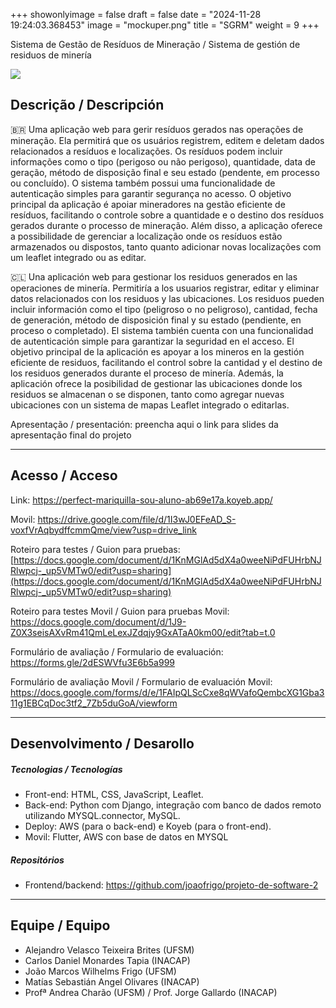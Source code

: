 +++
showonlyimage = false
draft = false
date = "2024-11-28 19:24:03.368453"
image = "mockuper.png"
title = "SGRM"
weight = 9
+++


Sistema de Gestão de Resíduos de Mineração / Sistema de gestión de residuos de minería

<!--more-->

![](Recording_gif.gif)


## Descrição / Descripción

🇧🇷 Uma aplicação web para gerir resíduos gerados nas operações de mineração. Ela permitirá que os usuários registrem, editem e deletam dados relacionados a resíduos e localizações. Os resíduos podem incluir informações como o tipo (perigoso ou não perigoso), quantidade, data de geração, método de disposição final e seu estado (pendente, em processo ou concluído). O sistema também possui uma funcionalidade de autenticação simples para garantir segurança no acesso. O objetivo principal da aplicação é apoiar mineradores na gestão eficiente de resíduos, facilitando o controle sobre a quantidade e o destino dos resíduos gerados durante o processo de mineração. Além disso, a aplicação oferece a possibilidade de gerenciar a localização onde os resíduos estão armazenados ou dispostos, tanto quanto adicionar novas localizações com um leaflet integrado ou as editar.



🇨🇱 Una aplicación web para gestionar los residuos generados en las operaciones de minería. Permitiría a los usuarios registrar, editar y eliminar datos relacionados con los residuos y las ubicaciones. Los residuos pueden incluir información como el tipo (peligroso o no peligroso), cantidad, fecha de generación, método de disposición final y su estado (pendiente, en proceso o completado). El sistema también cuenta con una funcionalidad de autenticación simple para garantizar la seguridad en el acceso. El objetivo principal de la aplicación es apoyar a los mineros en la gestión eficiente de residuos, facilitando el control sobre la cantidad y el destino de los residuos generados durante el proceso de minería. Además, la aplicación ofrece la posibilidad de gestionar las ubicaciones donde los residuos se almacenan o se disponen, tanto como agregar nuevas ubicaciones con un sistema de mapas Leaflet integrado o editarlas.

Apresentação / presentación: preencha aqui o link para slides da apresentação final do projeto

---

## Acesso / Acceso

Link: https://perfect-mariquilla-sou-aluno-ab69e17a.koyeb.app/

Movil: https://drive.google.com/file/d/1I3wJ0EFeAD_S-voxfVrAqbydffcmmQme/view?usp=drive_link

Roteiro para testes / Guion para pruebas: [https://docs.google.com/document/d/1KnMGlAd5dX4a0weeNiPdFUHrbNJRlwpcj-_up5VMTw0/edit?usp=sharing](https://docs.google.com/document/d/1KnMGlAd5dX4a0weeNiPdFUHrbNJRlwpcj-_up5VMTw0/edit?usp=sharing)

Roteiro para testes Movil / Guion para pruebas Movil: https://docs.google.com/document/d/1J9-Z0X3seisAXvRm41QmLeLexJZdqjy9GxATaA0km00/edit?tab=t.0

Formulário de avaliação / Formulario de evaluación: https://forms.gle/2dESWVfu3E6b5a999

Formulário de avaliação Movil / Formulario de evaluación Movil: https://docs.google.com/forms/d/e/1FAIpQLScCxe8qWVafoQembcXG1Gba311g1EBCqDoc3tf2_7Zb5duGoA/viewform 


---

## Desenvolvimento / Desarollo

##### Tecnologias / Tecnologías

- Front-end: HTML, CSS, JavaScript, Leaflet.
- Back-end: Python com Django, integração com banco de dados remoto utilizando MYSQL.connector, MySQL.
- Deploy: AWS (para o back-end) e Koyeb (para o front-end).
- Movil: Flutter, AWS con base de datos en MYSQL

##### Repositórios

- Frontend/backend: https://github.com/joaofrigo/projeto-de-software-2

---

## Equipe / Equipo

- Alejandro Velasco Teixeira Brites (UFSM)
- Carlos Daniel Monardes Tapia (INACAP)
- João Marcos Wilhelms Frigo (UFSM)
- Matías Sebastián Angel Olivares (INACAP)
- Profª Andrea Charão (UFSM) / Prof. Jorge Gallardo (INACAP)

